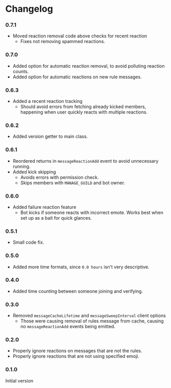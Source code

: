 # Changelog

### 0.7.1

- Moved reaction removal code above checks for recent reaction
  - Fixes not removing spammed reactions.

### 0.7.0

- Added option for automatic reaction removal, to avoid polluting reaction counts.
- Added option for automatic reactions on new rule messages.

### 0.6.3

- Added a recent reaction tracking
  - Should avoid errors from fetching already kicked members, happening when user quickly reacts with multiple reactions.

### 0.6.2

- Added version getter to main class.

### 0.6.1

- Reordered returns in `messageReactionAdd` event to avoid unnecessary running.
- Added kick skipping
  - Avoids errors with permission check.
  - Skips members with `MANAGE_GUILD` and bot owner.

### 0.6.0

- Added failure reaction feature
  - Bot kicks if someone reacts with incorrect emote. Works best when set up as a bait for quick glances.

### 0.5.1

- Small code fix.

### 0.5.0

- Added more time formats, since `0.0 hours` isn't very descriptive.

### 0.4.0

- Added time counting between someone joining and verifying.

### 0.3.0

- Removed `messageCacheLifetime` and `messageSweepInterval` client options
  - Those were causing removal of rules message from cache, causing no `messageReactionAdd` events being emitted.

### 0.2.0

- Properly ignore reactions on messages that are not the rules.
- Properly ignore reactions that are not using specified emoji.

### 0.1.0

Initial version